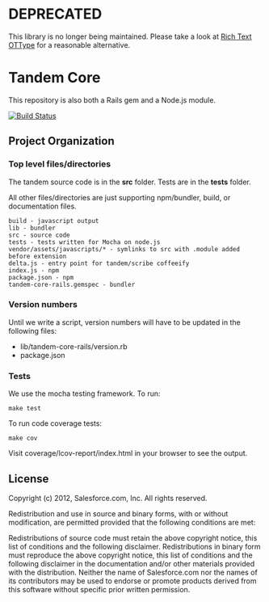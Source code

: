 DEPRECATED
===
This library is no longer being maintained. Please take a look at [Rich Text OTType](https://github.com/ottypes/rich-text) for a reasonable alternative.

Tandem Core
===

This repository is also both a Rails gem and a Node.js module.

[![Build Status](https://secure.travis-ci.org/tandem/tandem-core.png?branch=master)](http://travis-ci.org/tandem/tandem-core)


Project Organization
---

### Top level files/directories

The tandem source code is in the **src** folder. Tests are in the **tests** folder.

All other files/directories are just supporting npm/bundler, build, or documentation files.

    build - javascript output
    lib - bundler
    src - source code
    tests - tests written for Mocha on node.js
    vendor/assets/javascripts/* - symlinks to src with .module added before extension
    delta.js - entry point for tandem/scribe coffeeify
    index.js - npm
    package.json - npm
    tandem-core-rails.gemspec - bundler


### Version numbers

Until we write a script, version numbers will have to be updated in the following files:

- lib/tandem-core-rails/version.rb
- package.json


### Tests

We use the mocha testing framework. To run:

    make test

To run code coverage tests:

    make cov

Visit coverage/lcov-report/index.html in your browser to see the output.

## License

Copyright (c) 2012, Salesforce.com, Inc.  All rights reserved.

Redistribution and use in source and binary forms, with or without
modification, are permitted provided that the following conditions are met:

Redistributions of source code must retain the above copyright notice, this
list of conditions and the following disclaimer.  Redistributions in binary
form must reproduce the above copyright notice, this list of conditions and
the following disclaimer in the documentation and/or other materials provided
with the distribution.  Neither the name of Salesforce.com nor the names of
its contributors may be used to endorse or promote products derived from this
software without specific prior written permission.
